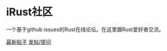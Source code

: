 # iRust社区

一个基于github issues的Rust在线论坛。在这里跟Rust爱好者交流。

[最新帖子](https://github.com/irustorg/bbs/issues)
[发帖/提问](https://github.com/irustorg/bbs/issues/new)
